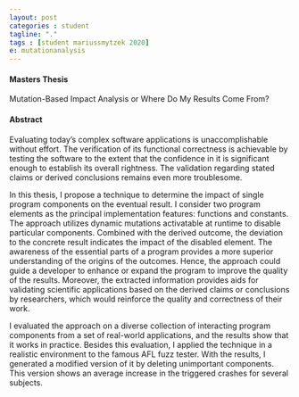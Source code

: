 ```yaml
---
layout: post
categories : student
tagline: "."
tags : [student mariussmytzek 2020]
e: mutationanalysis
---
```


#### Masters Thesis

Mutation-Based Impact Analysis or Where Do My Results Come From?

#### Abstract

Evaluating today’s complex software applications is unaccomplishable without
effort. The verification of its functional correctness is achievable by testing
the software to the extent that the confidence in it is significant enough to
establish its overall rightness. The validation regarding stated claims or
derived conclusions remains even more troublesome.

In this thesis, I propose a technique to determine the impact of single program
components on the eventual result. I consider two program elements as the
principal implementation features: functions and constants. The approach
utilizes dynamic mutations activatable at runtime to disable particular
components. Combined with the derived outcome, the deviation to the concrete
result indicates the impact of the disabled element. The awareness of the
essential parts of a program provides a more superior understanding of the
origins of the outcomes. Hence, the approach could guide a developer to
enhance or expand the program to improve the quality of the results. Moreover,
the extracted information provides aids for validating scientific applications
based on the derived claims or conclusions by researchers, which would reinforce
the quality and correctness of their work.

I evaluated the approach on a diverse collection of interacting program
components from a set of real-world applications, and the results show that it
works in practice. Besides this evaluation, I applied the technique in a
realistic environment to the famous AFL fuzz tester. With the results,
I generated a modified version of it by deleting unimportant components.
This version shows an average increase in the triggered crashes for several subjects.
